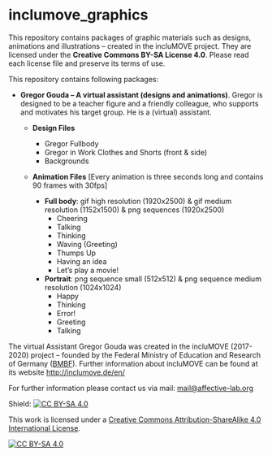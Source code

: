 # inclumove_graphics

This repository contains packages of graphic materials such as designs, animations and illustrations – created in the incluMOVE project. 
They are licensed under the **Creative Commons BY-SA License 4.0**. Please read each license file and preserve its terms of use.

This repository contains following packages:
* **Gregor Gouda – A virtual assistant (designs and animations)**.
  Gregor is designed to be a teacher figure and a friendly colleague, who supports and motivates his target group. He is a (virtual) assistant.
  * **Design Files**
	  * Gregor Fullbody
	  * Gregor in Work Clothes and Shorts (front & side)
	  * Backgrounds


  * **Animation Files** 
[Every animation is three seconds long and contains 90 frames with 30fps]
	  * **Full body**: gif high resolution (1920x2500) & gif medium resolution (1152x1500) & png sequences (1920x2500)
		   * Cheering 
        * Talking
        * Thinking
        * Waving (Greeting)
        * Thumps Up
        * Having an idea
        * Let’s play a movie!
    * **Portrait**: png sequence small (512x512) & png sequence medium resolution (1024x1024)
        * Happy
        * Thinking
        * Error!
        * Greeting
        * Talking
        

The virtual Assistant Gregor Gouda was created in the incluMOVE (2017-2020) project – founded by the Federal Ministry of Education and Research of Germany ([BMBF](https://www.bmbf.de/)).
Further information about incluMOVE can be found at its website http://inclumove.de/en/  

For further information please contact us via mail: mail@affective-lab.org 

  
Shield: [![CC BY-SA 4.0][cc-by-sa-shield]][cc-by-sa]

This work is licensed under a [Creative Commons Attribution-ShareAlike 4.0
International License][cc-by-sa].

[![CC BY-SA 4.0][cc-by-sa-image]][cc-by-sa]

[cc-by-sa]: http://creativecommons.org/licenses/by-sa/4.0/
[cc-by-sa-image]: https://licensebuttons.net/l/by-sa/4.0/88x31.png
[cc-by-sa-shield]: https://img.shields.io/badge/License-CC%20BY--SA%204.0-lightgrey.svg
